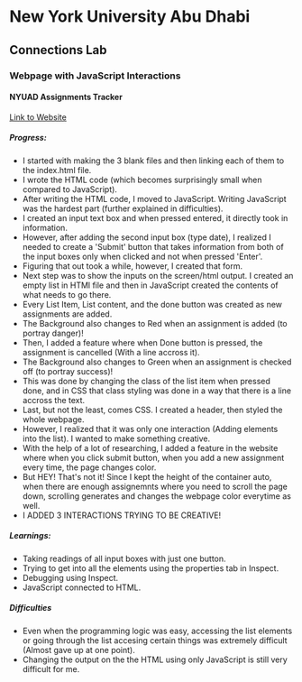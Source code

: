 # New York University Abu Dhabi
## Connections Lab
### Webpage with JavaScript Interactions
#### NYUAD Assignments Tracker

[Link to Website](https://basil-ahmed.github.io/ConnectionsLab/JavaScript_Interactions/)

##### Progress:

- I started with making the 3 blank files and then linking each of them to the index.html file.
- I wrote the HTML code (which becomes surprisingly small when compared to JavaScript).
- After writing the HTML code, I moved to JavaScript. Writing JavaScript was the hardest part (further explained in difficulties).
- I created an input text box and when pressed entered, it directly took in information. 
- However, after adding the second input box (type date), I realized I needed to create a 'Submit' button that takes information from both of the input boxes only when clicked and not when pressed 'Enter'. 
- Figuring that out took a while, however, I created that form.
- Next step was to show the inputs on the screen/html output. I created an empty list in HTMl file and then in JavaScript created the contents of what needs to go there.
- Every List Item, List content, and the done button was created as new assignments are added.
- The Background also changes to Red when an assignment is added (to portray danger)!
- Then, I added a feature where when Done button is pressed, the assignment is cancelled (With a line accross it).
- The Background also changes to Green when an assignment is checked off (to portray success)!
- This was done by changing the class of the list item when pressed done, and in CSS that class styling was done in a way that there is a line accross the text.
- Last, but not the least, comes CSS. I created a header, then styled the whole webpage.
- However, I realized that it was only one interaction (Adding elements into the list). I wanted to make something creative.
- With the help of a lot of researching, I added a feature in the website where when you click submit button, when you add a new assignment every time, the page changes color.
- But HEY! That's not it! Since I kept the height of the container auto, when there are enough assignemnts where you need to scroll the page down, scrolling generates and changes the webpage color everytime as well.
- I ADDED 3 INTERACTIONS TRYING TO BE CREATIVE!

##### Learnings:

- Taking readings of all input boxes with just one button.
- Trying to get into all the elements using the properties tab in Inspect.
- Debugging using Inspect.
- JavaScript connected to HTML.

##### Difficulties

- Even when the programming logic was easy, accessing the list elements or going through the list accesing certain things was extremely difficult (Almost gave up at one point).
- Changing the output on the the HTML using only JavaScript is still very difficult for me.
